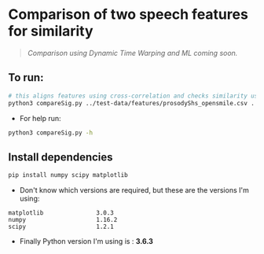 # Comparison of two speech features for similarity

> *Comparison using Dynamic Time Warping and ML coming soon.*

## To run:
```bash
# this aligns features using cross-correlation and checks similarity using pearson correllation coefficient
python3 compareSig.py ../test-data/features/prosodyShs_opensmile.csv ../test-data/features/prosodyShs_haardopensmile.csv prosody
```
- For help run:
```bash
python3 compareSig.py -h
```

## Install dependencies
```bash
pip install numpy scipy matplotlib
```
- Don't know which versions are required, but these are the versions I'm using:
```
matplotlib               3.0.3     
numpy                    1.16.2    
scipy                    1.2.1     
```
- Finally Python version I'm using is : **3.6.3**